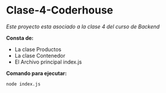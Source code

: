 # Clase-4-Coderhouse
*Este proyecto esta asociado a la clase 4 del curso de Backend*

**Consta de:**

- La clase Productos
- La clase Contenedor 
- El Archivo principal index.js

**Comando para ejecutar:** 

```node index.js```
